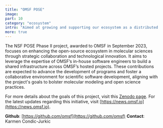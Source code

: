 ```yaml
---
title: "OMSF POSE"
image:
part: 10
category: "ecosystem"
intro: "Aimed at growing and supporting our ecosystem as a distributed network of autonomous communities connected via shared infrastructure, processes, and values, the Ecosystem Infrastructure team at OMSF is sponsored by the NSF through the POSE grant."
more: true
---
```


The NSF POSE Phase II project, awarded to OMSF in September 2023, focuses on enhancing the open-source ecosystem in molecular sciences through strategic collaboration and technological innovation. It aims to leverage the expertise of OMSF’s in-house software engineers to build a shared infrastructure across OMSF’s hosted projects. These contributions are expected to advance the development of programs and foster a collaborative environment for scientific software development, aligning with the project's goals to bolster molecular modeling and open science practices.

For more details about the goals of this project, visit this [Zenodo page](https://zenodo.org/records/8388247?ref=news.omsf.io). For the latest updates regarding this initiative, visit [https://news.omsf.io](https://news.omsf.io).

**Github**: [https://github.com/omsf](https://github.com/omsf)
**Contact**: Karmen Condic-Jurkic
